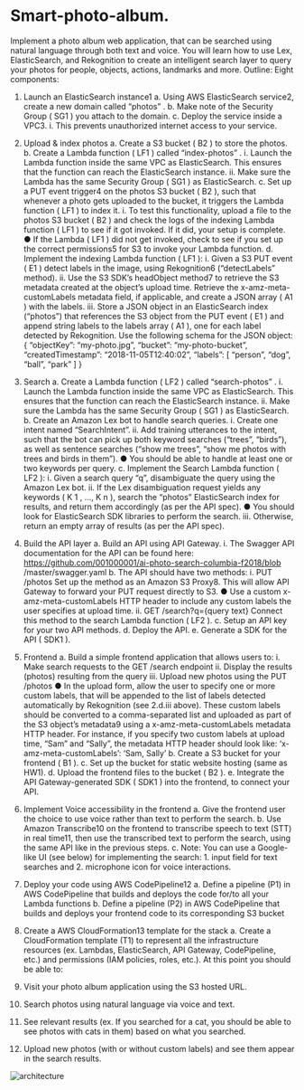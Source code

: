 # Smart-photo-album. 

Implement a photo album web application, that can be searched using natural language
through both text and voice. You will learn how to use Lex, ElasticSearch, and
Rekognition to create an intelligent search layer to query your photos for people,
objects, actions, landmarks and more.
Outline:
Eight components:
1. Launch an ElasticSearch instance1
a. Using AWS ElasticSearch service2, create a new domain called “photos” .
b. Make note of the Security Group ( SG1 ) you attach to the domain.
c. Deploy the service inside a VPC3.
i. This prevents unauthorized internet access to your service.

2. Upload & index photos
a. Create a S3 bucket ( B2 ) to store the photos.
b. Create a Lambda function ( LF1 ) called “index-photos” .
i. Launch the Lambda function inside the same VPC as
ElasticSearch. This ensures that the function can reach the
ElasticSearch instance.
ii. Make sure the Lambda has the same Security Group ( SG1 ) as
ElasticSearch.
c. Set up a PUT event trigger4 on the photos S3 bucket ( B2 ), such that
whenever a photo gets uploaded to the bucket, it triggers the Lambda
function ( LF1 ) to index it.
i. To test this functionality, upload a file to the photos S3 bucket ( B2 )
and check the logs of the indexing Lambda function ( LF1 ) to see if
it got invoked. If it did, your setup is complete.
● If the Lambda ( LF1 ) did not get invoked, check to see if you
set up the correct permissions5 for S3 to invoke your
Lambda function.
d. Implement the indexing Lambda function ( LF1 ):
i. Given a S3 PUT event ( E1 ) detect labels in the image, using
Rekognition6 (“detectLabels” method).
ii. Use the S3 SDK’s headObject method7 to retrieve the S3 metadata
created at the object’s upload time. Retrieve the
x-amz-meta-customLabels metadata field, if applicable, and
create a JSON array ( A1 ) with the labels.
iii. Store a JSON object in an ElasticSearch index (“photos”) that
references the S3 object from the PUT event ( E1 ) and append
string labels to the labels array ( A1 ), one for each label detected by
Rekognition.
Use the following schema for the JSON object:
{
“objectKey”: “my-photo.jpg”,
“bucket”: “my-photo-bucket”,
“createdTimestamp”: “2018-11-05T12:40:02”,
“labels”: [
“person”,
“dog”,
“ball”,
“park”
]
}

3. Search
a. Create a Lambda function ( LF2 ) called “search-photos” .
i. Launch the Lambda function inside the same VPC as
ElasticSearch. This ensures that the function can reach the
ElasticSearch instance.
ii. Make sure the Lambda has the same Security Group ( SG1 ) as
ElasticSearch.
b. Create an Amazon Lex bot to handle search queries.
i. Create one intent named “SearchIntent”.
ii. Add training utterances to the intent, such that the bot can pick up
both keyword searches (“trees”, “birds”), as well as sentence
searches (“show me trees”, “show me photos with trees and birds
in them”).
● You should be able to handle at least one or two keywords
per query.
c. Implement the Search Lambda function ( LF2 ):
i. Given a search query “q”, disambiguate the query using the
Amazon Lex bot.
ii. If the Lex disambiguation request yields any keywords ( K 1 , …, K n ),
search the “photos” ElasticSearch index for results, and return them
accordingly (as per the API spec).
● You should look for ElasticSearch SDK libraries to perform
the search.
iii. Otherwise, return an empty array of results (as per the API spec).

4. Build the API layer
a. Build an API using API Gateway.
i. The Swagger API documentation for the API can be found here:
https://github.com/001000001/ai-photo-search-columbia-f2018/blob
/master/swagger.yaml
b. The API should have two methods:
i. PUT /photos
Set up the method as an Amazon S3 Proxy8. This will allow API
Gateway to forward your PUT request directly to S3.
● Use a custom x-amz-meta-customLabels HTTP header to
include any custom labels the user specifies at upload time.
ii. GET /search?q={query text}
Connect this method to the search Lambda function ( LF2 ).
c. Setup an API key for your two API methods.
d. Deploy the API.
e. Generate a SDK for the API ( SDK1 ).

5. Frontend
a. Build a simple frontend application that allows users to:
i. Make search requests to the GET /search endpoint
ii. Display the results (photos) resulting from the query
iii. Upload new photos using the PUT /photos
● In the upload form, allow the user to specify one or more
custom labels, that will be appended to the list of labels
detected automatically by Rekognition (see 2.d.iii above).
These custom labels should be converted to a
comma-separated list and uploaded as part of the S3
object’s metadata9 using a x-amz-meta-customLabels
metadata HTTP header.
For instance, if you specify two custom labels at upload time,
“Sam” and “Sally”, the metadata HTTP header should look
like: ‘x-amz-meta-customLabels’: ‘Sam, Sally’
b. Create a S3 bucket for your frontend ( B1 ).
c. Set up the bucket for static website hosting (same as HW1).
d. Upload the frontend files to the bucket ( B2 ).
e. Integrate the API Gateway-generated SDK ( SDK1 ) into the frontend, to
connect your API.

6. Implement Voice accessibility in the frontend
a. Give the frontend user the choice to use voice rather than text to perform
the search.
b. Use Amazon Transcribe10 on the frontend to transcribe speech to text
(STT) in real time11, then use the transcribed text to perform the search,
using the same API like in the previous steps.
c. Note: You can use a Google-like UI (see below) for implementing the
search: 1. input field for text searches and 2. microphone icon for voice
interactions.

7. Deploy your code using AWS CodePipeline12
a. Define a pipeline (P1) in AWS CodePipeline that builds and deploys the
code for/to all your Lambda functions
b. Define a pipeline (P2) in AWS CodePipeline that builds and deploys your
frontend code to its corresponding S3 bucket

8. Create a AWS CloudFormation13 template for the stack
a. Create a CloudFormation template (T1) to represent all the infrastructure
resources (ex. Lambdas, ElasticSearch, API Gateway, CodePipeline, etc.)
and permissions (IAM policies, roles, etc.).
At this point you should be able to:
1. Visit your photo album application using the S3 hosted URL.
2. Search photos using natural language via voice and text.
3. See relevant results (ex. If you searched for a cat, you should be able to see
photos with cats in them) based on what you searched.
4. Upload new photos (with or without custom labels) and see them appear in the
search results.


![architecture](https://user-images.githubusercontent.com/85683392/140631442-8083bb6b-2150-40fe-9705-5b9b67076247.png)







